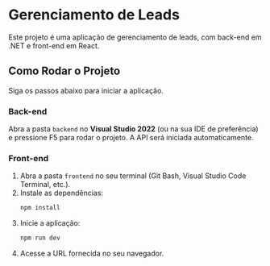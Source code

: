 # Gerenciamento de Leads

Este projeto é uma aplicação de gerenciamento de leads, com back-end em .NET e front-end em React.

## Como Rodar o Projeto

Siga os passos abaixo para iniciar a aplicação.

### Back-end

Abra a pasta `backend` no **Visual Studio 2022** (ou na sua IDE de preferência) e pressione F5 para rodar o projeto. A API será iniciada automaticamente.

### Front-end

1.  Abra a pasta `frontend` no seu terminal (Git Bash, Visual Studio Code Terminal, etc.).
2.  Instale as dependências:
    ```bash
    npm install
    ```
3.  Inicie a aplicação:
    ```bash
    npm run dev
    ```
4.  Acesse a URL fornecida no seu navegador.
